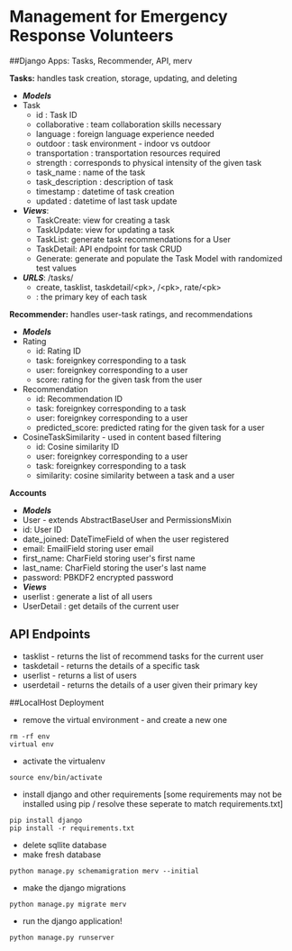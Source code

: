 # Management for Emergency Response Volunteers

##Django Apps: 
Tasks, Recommender, API, merv

**Tasks:** handles task creation, storage, updating, and deleting

  * ***Models*** 
   * Task
     * id : Task ID
     * collaborative : team collaboration skills necessary
     * language : foreign language experience needed
     * outdoor : task environment - indoor vs outdoor
     * transportation : transportation resources required
     * strength : corresponds to physical intensity of the given task
     * task_name : name of the task
     * task_description : description of task
     * timestamp : datetime of task creation
     * updated : datetime of last task update
  * ***Views***:
    * TaskCreate: view for creating a task
    * TaskUpdate: view for updating a task
    * TaskList: generate task recommendations for a User
    * TaskDetail: API endpoint for task CRUD
    * Generate: generate and populate the Task Model with randomized test values 
  * ***URLS***: /tasks/
    * create, tasklist, taskdetail/\<pk\>, /\<pk\>, rate/\<pk\>
    * <pk> : the primary key of each task
   
**Recommender:** handles user-task ratings, and recommendations
 * ***Models***
  * Rating
    * id: Rating ID
    * task: foreignkey corresponding to a task
    * user: foreignkey corresponding to a user
    * score: rating for the given task from the user
  * Recommendation
    * id: Recommendation ID
    * task: foreignkey corresponding to a task
    * user: foreignkey corresponding to a user
    * predicted_score: predicted rating for the given task for a user
  * CosineTaskSimilarity - used in content based filtering
    * id: Cosine similarity ID
    * user: foreignkey corresponding to a user
    * task: foreignkey corresponding to a task
    * similarity: cosine similarity between a task and a user

**Accounts**
 * ***Models***
  * User - extends AbstractBaseUser and PermissionsMixin
   * id: User ID
   * date_joined: DateTimeField of when the user registered
   * email: EmailField storing user email
   * first_name: CharField storing user's first name
   * last_name: CharField storing the user's last name
   * password: PBKDF2 encrypted password
  * ***Views***
   * userlist : generate a list of all users
   * UserDetail : get details of the current user

## API Endpoints
 * tasklist - returns the list of recommend tasks for the current user
 * taskdetail - returns the details of a specific task
 * userlist - returns a list of users
 * userdetail - returns the details of a user given their primary key

##LocalHost Deployment
 * remove the virtual environment - and create a new one 
``` 
rm -rf env 
virtual env
```
 * activate the virtualenv
```
source env/bin/activate
```
 * install django and other requirements [some requirements may not be installed using pip / resolve these seperate to match requirements.txt]
```
pip install django
pip install -r requirements.txt
```
* delete sqllite database
* make fresh database
```
python manage.py schemamigration merv --initial
```
* make the django migrations
```
python manage.py migrate merv
```
* run the django application!
```
python manage.py runserver
```

